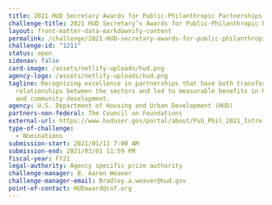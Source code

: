 ```yaml
---
title: 2021 HUD Secretary Awards for Public-Philanthropic Partnerships
challenge-title: 2021 HUD Secretary’s Awards for Public-Philanthropic Partnerships
layout: front-matter-data-markdownify-content
permalink: /challenge/2021-HUD-secretary-awards-for-public-philanthropic-partnerships/
challenge-id: "1211"
status: open
sidenav: false
card-image: /assets/netlify-uploads/hud.png
agency-logo: /assets/netlify-uploads/hud.png
tagline: Recognizing excellence in partnerships that have both transformed the
  relationships between the sectors and led to measurable benefits in housing
  and community development.
agency: U.S. Department of Housing and Urban Development (HUD)
partners-non-federal: The Council on Foundations
external-url: https://www.huduser.gov/portal/about/Pub_Phil_2021_Intro.html
type-of-challenge:
  - Nominations
submission-start: 2021/01/11 7:00 AM
submission-end: 2021/03/01 11:59 PM
fiscal-year: FY21
legal-authority: Agency specific prize authority
challenge-manager: B. Aaron Weaver
challenge-manager-email: Bradley.a.weaver@hud.gov
point-of-contact: HUDaward@cof.org
---
```

